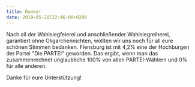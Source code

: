 ```yaml
---
title: Danke!
date: 2019-05-28T22:46:00+0200
---
```


Nach all der Wahlsiegfeierei und anschließender Wahlsiegreiherei, garantiert ohne Oligarchennichten, wollten wir uns noch für all eure schönen Stimmen bedanken.
Flensburg ist mit 4,2% eine der Hochburgen der Partei "Die PARTEI" geworden.
Das ergibt, wenn man das zusammenrechnet unglaubliche 100% von allen PARTEI-Wählern und 0% für alle anderen.

Danke für eure Unterstützung!
